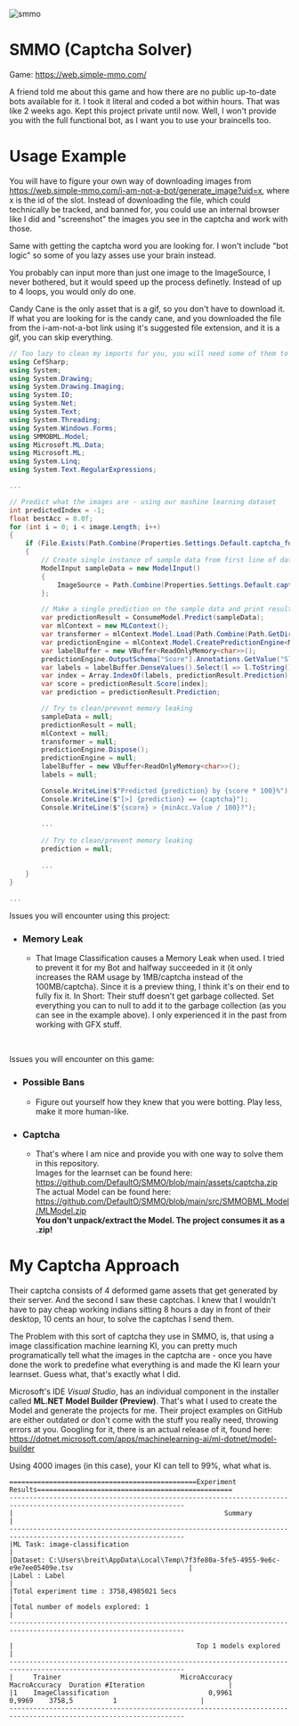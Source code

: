 ![smmo](https://user-images.githubusercontent.com/42414542/142766190-a6dc162f-4dd3-41f4-98e8-44689b2ec54f.png)
# SMMO (Captcha Solver)

Game: https://web.simple-mmo.com/

A friend told me about this game and how there are no public up-to-date bots available for it. I took it literal and coded a bot within hours. That was like 2 weeks ago. Kept this project private until now. Well, I won't provide you with the full functional bot, as I want you to use your braincells too.

# Usage Example
You will have to figure your own way of downloading images from https://web.simple-mmo.com/i-am-not-a-bot/generate_image?uid=x, where x is the id of the slot. Instead of downloading the file, which could technically be tracked, and banned for, you could use an internal browser like I did and "screenshot" the images you see in the captcha and work with those.

Same with getting the captcha word you are looking for. I won't include "bot logic" so some of you lazy asses use your brain instead.

You probably can input more than just one image to the ImageSource, I never bothered, but it would speed up the process definetly. Instead of up to 4 loops, you would only do one.

Candy Cane is the only asset that is a gif, so you don't have to download it. If what you are looking for is the candy cane, and you downloaded the file from the i-am-not-a-bot link using it's suggested file extension, and it is a gif, you can skip everything.
```csharp
// Too lazy to clean my imports for you, you will need some of them to use my code below.
using CefSharp;
using System;
using System.Drawing;
using System.Drawing.Imaging;
using System.IO;
using System.Net;
using System.Text;
using System.Threading;
using System.Windows.Forms;
using SMMOBML.Model;
using Microsoft.ML.Data;
using Microsoft.ML;
using System.Linq;
using System.Text.RegularExpressions;

...

// Predict what the images are - using our mashine learning dataset
int predictedIndex = -1;
float bestAcc = 0.0f;
for (int i = 0; i < image.Length; i++)
{
    if (File.Exists(Path.Combine(Properties.Settings.Default.captcha_folder, temp_captcha_folder_name, $"{i}.png")))
    {
        // Create single instance of sample data from first line of dataset for model input
        ModelInput sampleData = new ModelInput()
        {
            ImageSource = Path.Combine(Properties.Settings.Default.captcha_folder, temp_captcha_folder_name, $"{i}.png"),
        };

        // Make a single prediction on the sample data and print results
        var predictionResult = ConsumeModel.Predict(sampleData);
        var mlContext = new MLContext();
        var transformer = mlContext.Model.Load(Path.Combine(Path.GetDirectoryName(System.Reflection.Assembly.GetExecutingAssembly().Location), "MLModel.zip"), out _);
        var predictionEngine = mlContext.Model.CreatePredictionEngine<ModelInput, ModelOutput>(transformer);
        var labelBuffer = new VBuffer<ReadOnlyMemory<char>>();
        predictionEngine.OutputSchema["Score"].Annotations.GetValue("SlotNames", ref labelBuffer);
        var labels = labelBuffer.DenseValues().Select(l => l.ToString()).ToArray();
        var index = Array.IndexOf(labels, predictionResult.Prediction);
        var score = predictionResult.Score[index];
        var prediction = predictionResult.Prediction;

        // Try to clean/prevent memory leaking
        sampleData = null;
        predictionResult = null;
        mlContext = null;
        transformer = null;
        predictionEngine.Dispose();
        predictionEngine = null;
        labelBuffer = new VBuffer<ReadOnlyMemory<char>>();
        labels = null;

        Console.WriteLine($"Predicted {prediction} by {score * 100}%");
        Console.WriteLine($"[>] {prediction} == {captcha}");
        Console.WriteLine($"{score} > {minAcc.Value / 100}?");
        
        ...
        
        // Try to clean/prevent memory leaking
        prediction = null;
        
        ...
    }
}
        
...
```
Issues you will encounter using this project:
- ### Memory Leak
  - That Image Classification causes a Memory Leak when used. I tried to prevent it for my Bot and halfway succeeded in it (it only increases the RAM usage by 1MB/captcha instead of the 100MB/captcha). Since it is a preview thing, I think it's on their end to fully fix it. In Short: Their stuff doesn't get garbage collected. Set everything you can to null to add it to the garbage collection (as you can see in the example above). I only experienced it in the past from working with GFX stuff.

<br/>

Issues you will encounter on this game:
- ### Possible Bans
  - Figure out yourself how they knew that you were botting. Play less, make it more human-like.
- ### Captcha
  - That's where I am nice and provide you with one way to solve them in this repository.<br/>Images for the learnset can be found here: https://github.com/DefaultO/SMMO/blob/main/assets/captcha.zip<br/>The actual Model can be found here: https://github.com/DefaultO/SMMO/blob/main/src/SMMOBML.Model/MLModel.zip<br/>**You don't unpack/extract the Model. The project consumes it as a .zip!**

# My Captcha Approach
Their captcha consists of 4 deformed game assets that get generated by their server. And the second I saw these captchas. I knew that I wouldn't have to pay cheap working indians sitting 8 hours a day in front of their desktop, 10 cents an hour, to solve the captchas I send them.

The Problem with this sort of captcha they use in SMMO, is, that using a image classification machine learning KI, you can pretty much programatically tell what the images in the captcha are - once you have done the work to predefine what everything is and made the KI learn your learnset. Guess what, that's exactly what I did.

Microsoft's IDE *Visual Studio*, has an individual component in the installer called **ML.NET Model Builder (Preview)**. That's what I used to create the Model and generate the projects for me. Their project examples on GitHub are either outdated or don't come with the stuff you really need, throwing errors at you. Googling for it, there is an actual release of it, found here: https://dotnet.microsoft.com/apps/machinelearning-ai/ml-dotnet/model-builder

Using 4000 images (in this case), your KI can tell to 99%, what what is.
```
===============================================Experiment Results=================================================
------------------------------------------------------------------------------------------------------------------
|                                                     Summary                                                    |
------------------------------------------------------------------------------------------------------------------
|ML Task: image-classification                                                                                   |
|Dataset: C:\Users\breit\AppData\Local\Temp\7f3fe80a-5fe5-4955-9e6c-e9e7ee05409e.tsv                             |
|Label : Label                                                                                                   |
|Total experiment time : 3758,4985021 Secs                                                                       |
|Total number of models explored: 1                                                                              |
------------------------------------------------------------------------------------------------------------------

|                                              Top 1 models explored                                             |
------------------------------------------------------------------------------------------------------------------
|     Trainer                              MicroAccuracy  MacroAccuracy  Duration #Iteration                     |
|1    ImageClassification                         0,9961         0,9969    3758,5          1                     |
------------------------------------------------------------------------------------------------------------------
```
